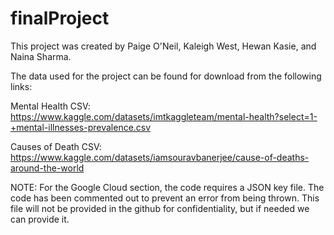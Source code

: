 # finalProject
This project was created by Paige O'Neil, Kaleigh West, Hewan Kasie, and Naina Sharma.


The data used for the project can be found for download from the following links: 

Mental Health CSV: https://www.kaggle.com/datasets/imtkaggleteam/mental-health?select=1-+mental-illnesses-prevalence.csv

Causes of Death CSV: https://www.kaggle.com/datasets/iamsouravbanerjee/cause-of-deaths-around-the-world

NOTE: For the Google Cloud section, the code requires a JSON key file. The code has been commented out to prevent an error from being thrown. This file will not be provided in the github for confidentiality, but if needed we can provide it.
